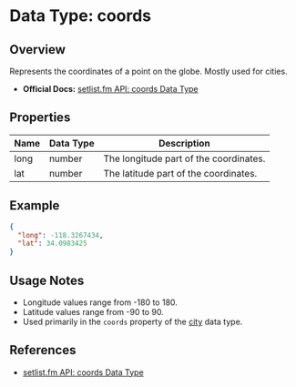 # Data Type: coords

## Overview

Represents the coordinates of a point on the globe. Mostly used for cities.

- **Official Docs:** [setlist.fm API: coords Data Type](https://api.setlist.fm/docs/1.0/json_Coords.html)

## Properties

| Name | Data Type | Description                            |
|------|-----------|----------------------------------------|
| long | number    | The longitude part of the coordinates. |
| lat  | number    | The latitude part of the coordinates.  |

## Example

```json
{
  "long": -118.3267434,
  "lat": 34.0983425
}
```

## Usage Notes

- Longitude values range from -180 to 180.
- Latitude values range from -90 to 90.
- Used primarily in the `coords` property of the [city](https://api.setlist.fm/docs/1.0/json_City.html) data type.

## References
- [setlist.fm API: coords Data Type](https://api.setlist.fm/docs/1.0/json_Coords.html) 